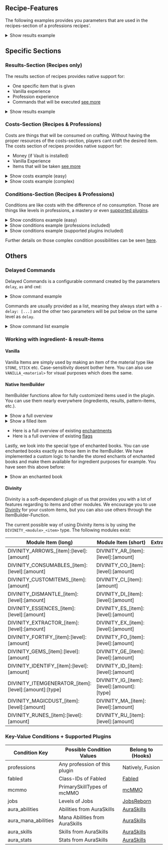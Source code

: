 ## Recipe-Features
The following examples provides you parameters that are used in the recipes-section of a professions recipes'.
<details>
    <summary>Show results example</summary>

```yaml
- name: <name> # How the recipe is internally called
  craftingTime: 5 # How long this item takes in seconds
  craftingLimit: 1 # How many times this recipe can be crafted by the player
  category: stone_weapons # Which category this item belongs to (only of category usage is active)
  hiding: # Hiding the recipe from the player by specific occurences
    noPermission: true # If the player has no permission to see this recipe
    noRank: true # If the player has not the rank of the conditions to see this recipe
    recipeLimitReached: true # If the player has reached the crafting limit of this recipe
  results: {...} # Shown below
  costs: {...} # Shown below
  conditions: {...} # Shown below
```

The hiding optionals are fully optional and can (and should!) be left blank if you dont wont them to override the global configuration. When using those values and global value of noPermission is set to `false`, all recipes will be hidden where a player has no permission. However, when you but noPermission on `true` in this recipe it means only this recipe is overriding this option.
By left blank we mean to really totally remove this entry from the recipes section.
</details>

## Specific Sections
### Results-Section (Recipes only)
The results section of recipes provides native support for:
- One specific item that is given
- Vanilla experience
- Profession experience
- Commands that will be executed [see more](#delayed-commands)

<details>
    <summary>Show results example</summary>

```yaml
results:
  vanillaExp: 0 # You get no vanilla experience
  item: CROSSBOW:1 # You get one crossbow
  professionExp: 25 # You get 25 profession experience
  commands: # You get a stick through a command
  - delay: 0
    as: PLAYER
    cmd: give {player} minecraft:stick 1
```
</details>

### Costs-Section (Recipes & Professions)
Costs are things that will be consumed on crafting. Without having the proper resources of the costs-section, players cant craft the desired item.
The costs section of recipes provides native support for:
- Money (if Vault is installed)
- Vanilla Experience
- Items that will be taken [see more](#working-with-ingredient--result-items)

<details>
    <summary>Show costs example (easy)</summary>

```yaml
costs:
    money: 15.0 # Crafting costs 15.0 money (using decimals is necessary!! 0 is also -> 0.0)
    exp: 3 # Crafting costs 3 vanilla experience
    items: # Crafting costs the following items
    - STICK:3
    - STRING:2
    - FLINT:2
```
</details>

<details>
    <summary>Show costs example (complex)</summary>

```yaml
costs:
    money: 15.0 # Crafting costs 15.0 money (using decimals is necessary!! 0 is also -> 0.0)
    exp: 3 # Crafting costs 3 vanilla experience
    items: # Crafting costs the following items
    - DIVINITY_cool_item:1 # 1 custom item from Divinity
    - STRING:2 # 2 Vanilla string
    - material: ENCHANTED_BOOK # An enchanted book with unbreaking 3
      amount: 1
      enchants:
        unbreaking: 3
    - material: STICK # An stick with sharpness 5 called 'Mighty Stick'
      amount: 1
      name: 'Mighty Stick'
      enchants:
        sharpness: 5
```
</details>

### Conditions-Section (Recipes & Professions)
Conditions are like costs with the difference of no consumption. 
Those are things like levels in professions, a mastery or even [supported plugins](#key-value-conditions--supported-plugins).

<details>
    <summary>Show conditions example (easy) </summary>

```yaml
    professionLevel: 15 # The profession level that needs to be achieved first (similar like under the professions-section below where you could modify the same, just for the current profession only)
    mastery: false # Rather this profession has to be mastered first
    rank: null # The rank that is used for the condition (Achievable through `craft.rank.<rank>` permissions)
    professions: {} # There are no profession conditions. (This has to be a '{}' if not used!)
```
</details>

<details>
    <summary>Show conditions example (professions included) </summary>

```yaml
    professionLevel: 0 # The profession level that needs to be achieved first (similar like under the professions-section below where you could modify the same, just for the current profession only)
    mastery: false # Rather this profession has to be mastered first
    rank: null # The rank that is used for the condition (Achievable through `craft.rank.<rank>` permissions)
    professions:
      armor_smithing: 5 # You additionally need to be armor_smithing level 5 or greater
      weapon_smithing: 15 # Here we replaced 'professionLevel' now
```
</details>

<details>
    <summary>Show conditions example (supported plugins included) </summary>

```yaml
    professionLevel: 0 # The profession level that needs to be achieved first (similar like under the professions-section below where you could modify the same, just for the current profession only)
    mastery: false # Rather this profession has to be mastered first
    rank: null # The rank that is used for the condition (Achievable through `craft.rank.<rank>` permissions)
    professions:
      armor_smithing: 5 # You additionally need to be armor_smithing level 5 or greater
      weapon_smithing: 15 # Here we replaced 'professionLevel' now
    mcmmo:
      archery: 50 # Need to have archery lvl 50 from mcMMO
    jobs:
      miner: 25 # Need to have miner lvl 25 from JobsReborn
    fabled:
      warrior: 5 # Need to have warrior lvl 5 from Fabled
    aura-ability:
        fireball: 3 # Need to have fireball lvl 3 from Aura-Ability
```
</details>

Further details on those complex condition possibilities can be seen [here](#key-value-conditions--supported-plugins).
## Others
### Delayed Commands
Delayed Commands is a configurable command created by the parameters `delay`, `as` and `cmd`:

<details>
    <summary>Show command example</summary>

```yaml
commands:
  - delay: 5 # 5 ticks delay
    as: console # The caster. Possible ones [PLAYER, CONSOLE]
    cmd: say Hello World! # The command that will be executed
```
</details>

Commands are usually provided as a list, meaning they always start 
with a `- delay: [...]` and the other two parameters will be put below on the same level as `delay`.

<details>
    <summary>Show command list example</summary>

```yaml
commands:
  - delay: 5
    as: console
    cmd: say Hello World!
  - delay: 0
    as: console
    cmd: give {player} minecraft:stick 1
```
</details>

### Working with ingredient- & result-items
#### Vanilla
Vanilla Items are simply used by making an item of the material type like `STONE`, `STICK` etc. Case-sensitivity doesnt bother here.
You can also use `VANILLA_<material>` for visual purposes which does the same.

#### Native ItemBuilder
ItemBuilder functions allow for fully customized items used in the plugin. You can use them nearly everywhere (ingredients, results, pattern-items, etc.).

<details>
    <summary>Show a full overview</summary>

```yaml
<item>:
   material: OAK_SIGN # This is an oak sign
   amount: 1 # 1 items will be shown
   durability: 0 # It has 0 durability (can be changed on damagable items)
   unbreakable: false # It is breakable (or unbreakable if 'true')
   name: '§6Armor Smithing: §cLevel $<level>' # The name of the item
   lore: # The lore of the item
     - ' §7The recipes above can be crafted'
     - ' §7with the armor smithing profession.'
     - §8--------------------
     - ' §7You need level §a40 armor smithing'
     - ' §a& $500 to unlock its §7mastery.'
     - ' §7A mastery allows to craft new items.'
   flags: [] # Flags that are applied to the item
   enchants: {} # Enchants that are applied to the item
   data: null # (Probably some meta-data that is not defined yet)
```
</details>

<details>
    <summary>Show a filled item</summary>

```yaml
<item>:
   material: DIAMOND_BOOTS # This is an oak sign
   amount: 1 # 1 items will be shown
   durability: 40 # It has 49 durability
   unbreakable: true # It is unbrealable
   name: '&6Magic Booooots' # The name of the item (colorcodes work with & too.)
   lore: # The lore of the item
     - ' §7The recipes above can be crafted'
     - ' §7with the armor smithing profession.'
     - §8--------------------
     - ' §7You need level §a40 armor smithing'
     - ' §a& $500 to unlock its §7mastery.'
     - ' §7A mastery allows to craft new items.'
   flags: [] # Flags that are applied to the item
   enchants: # Enchants that are applied to the item
     sharpness: 5
     unbreaking: 3
```
</details>

- Here is a full overview of existing [enchantments](https://hub.spigotmc.org/javadocs/bukkit/org/bukkit/enchantments/Enchantment.html)
- Here is a full overview of existing [flags](https://hub.spigotmc.org/javadocs/bukkit/org/bukkit/inventory/ItemFlag.html)

Lastly, we look into the special type of enchanted books. 
You can use enchanted books exactly as those item in the ItemBuilder. 
We have implemented a custom logic to handle the stored enchants of enchanted books and make them available for ingredient purposes for example. 
You have seen this above before:

<details>
    <summary>Show an enchanted book</summary>

```yaml
# This is a list-entry from the ingredients in a recipe
- material: ENCHANTED_BOOK # This is the enchanted book
  amount: 3 # You need this item 3 times
  enchants: # Enchants of the book
    efficiency: 5
    unbreaking: 3
```
</details>

#### Divinity
Divinity is a soft-dependend plugin of us that provides you with a lot of features regarding to items and other modules.
We encourage you to use [Divinity](https://www.spigotmc.org/resources/divinity-custom-item-generator-by-magemonkey-studio-formerly-prorpgitems.99713/) for your custom items, but you can also use others through the ItemBuilder-Function.

The current possible way of using Divinity items is by using the `DIVINITY_<module>_<item>` type.
The following modules exist:

| Module Item (long)                                    | Module Item (short)                        | Extras |
|-------------------------------------------------------|--------------------------------------------|--------|
| DIVINITY_ARROWS_[item]:[level]:[amount]               | DIVINITY_AR_[item]:[level]:[amount]        |        |
| DIVINITY_CONSUMABLES_[item]:[level]:[amount]          | DIVINITY_CO_[item]:[level]:[amount]        |        | 
| DIVINITY_CUSTOMITEMS_[item]:[amount]                  | DIVINITY_CI_[item]:[amount]                |        | 
| DIVINITY_DISMANTLE_[item]:[level]:[amount]            | DIVINITY_DI_[item]:[level]:[amount]        |        | 
| DIVINITY_ESSENCES_[item]:[level]:[amount]             | DIVINITY_ES_[item]:[level]:[amount]        |        | 
| DIVINITY_EXTRACTOR_[item]:[level]:[amount]            | DIVINITY_EX_[item]:[level]:[amount]        |        | 
| DIVINITY_FORTIFY_[item]:[level]:[amount]              | DIVINITY_FO_[item]:[level]:[amount]        |        | 
| DIVINITY_GEMS_[item]:[level]:[amount]                 | DIVINITY_GE_[item]:[level]:[amount]        |        | 
| DIVINITY_IDENTIFY_[item]:[level]:[amount]             | DIVINITY_ID_[item]:[level]:[amount]        |        | 
| DIVINITY_ITEMGENERATOR_[item]:[level]:[amount]:[type] | DIVINITY_IG_[item]:[level]:[amount]:[type] |        | 
| DIVINITY_MAGICDUST_[item]:[level]:[amount]            | DIVINITY_MA_[item]:[level]:[amount]        |        | 
| DIVINITY_RUNES_[item]:[level]:[amount]                | DIVINITY_RU_[item]:[level]:[amount]        |        |


### Key-Value Conditions + Supported Plugins
| Condition Key       | Possible Condition Values     | Belong to (Hooks)                                                                                                  |
|---------------------|-------------------------------|--------------------------------------------------------------------------------------------------------------------|
| professions         | Any profession of this plugin | Natively, Fusion                                                                                                   |
| fabled              | Class-IDs of Fabled           | [Fabled](https://www.spigotmc.org/resources/fabled-an-rpg-engine-by-magemonkey-studio-formerly-proskillapi.91913/) |
| mcmmo               | PrimarySkillTypes of mcMMO    | [mcMMO](https://www.spigotmc.org/resources/official-mcmmo-original-author-returns.64348/)                          |
| jobs                | Levels of Jobs                | [JobsReborn](https://www.spigotmc.org/resources/jobs-reborn.4216/)                                                 |
| aura_abilities      | Abilities from AuraSkills     | [AuraSkills](https://www.spigotmc.org/resources/auraskills.81069/)                                                 |
| aura_mana_abilities | Mana Abilities from AuraSkills| [AuraSkills](https://www.spigotmc.org/resources/auraskills.81069/)                                                 |
| aura_skills         | Skills from AuraSkills        | [AuraSkills](https://www.spigotmc.org/resources/auraskills.81069/)                                                 |
| aura_stats          | Stats from AuraSkills         | [AuraSkills](https://www.spigotmc.org/resources/auraskills.81069/)                                                 |